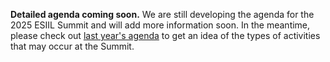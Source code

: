 **Detailed agenda coming soon.**
We are still developing the agenda for the 2025 ESIIL Summit and will add more information soon. In the meantime, please check out [last year's agenda](https://docs.google.com/document/d/1BXgUkbmGIVD12UDrnMlF9ERXN3jM1GW4/edit?usp=sharing&ouid=116923712774938340817&rtpof=true&sd=true) to get an idea of the types of activities that may occur at the Summit.
